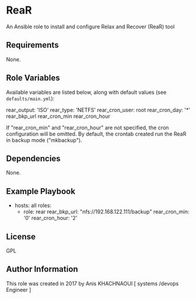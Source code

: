 ReaR
=========

An Ansible role to install and configure Relax and Recover (ReaR) tool

Requirements
------------
None.

Role Variables
--------------
Available variables are listed below, along with default values (see `defaults/main.yml`):

 rear_output: 'ISO'
 rear_type: 'NETFS'
 rear_cron_user: root
 rear_cron_day: '*'
 rear_bkp_url
 rear_cron_min
 rear_cron_hour

If "rear_cron_min" and "rear_cron_hour" are not specified, the cron configuration will be omitted.
By default, the crontab created run the ReaR in backup mode ("mkbackup").

Dependencies
------------
None.

Example Playbook
----------------
 - hosts: all
   roles:
     - role: rear
       rear_bkp_url: "nfs://192.168.122.111/backup"
       rear_cron_min: '0'
       rear_cron_hour: '2'
 

License
-------

GPL

Author Information
------------------
This role was created in 2017 by Anis KHACHNAOUI [ systems /devops Engineer ]
